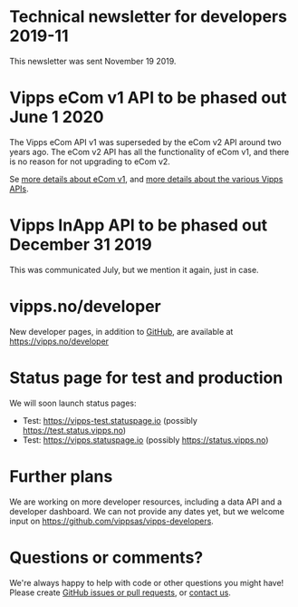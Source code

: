 # Technical newsletter for developers 2019-11

This newsletter was sent November 19 2019.

# Vipps eCom v1 API to be phased out June 1 2020

The Vipps eCom API v1 was superseded by the eCom v2 API around two years ago.
The eCom v2 API has all the functionality of eCom v1, and there is no reason
for not upgrading to eCom v2.

Se [more details about eCom v1](https://github.com/vippsas/vipps-ecom-api/blob/master/v1-deprecation.md),
and
[more details about the various Vipps APIs](https://github.com/vippsas/vipps-developers/blob/master/vipps-getting-started.md#api-products).

# Vipps InApp API to be phased out December 31 2019

This was communicated July, but we mention it again, just in case.

# vipps.no/developer

New developer pages, in addition to
[GitHub](https://github.com/vippsas),
are available at https://vipps.no/developer

# Status page for test and production

We will soon launch status pages:

* Test: https://vipps-test.statuspage.io (possibly https://test.status.vipps.no)
* Test: https://vipps.statuspage.io (possibly https://status.vipps.no)

# Further plans

We are working on more developer resources, including a data API and
a developer dashboard. We can not provide any dates yet, but we
welcome input on https://github.com/vippsas/vipps-developers.

# Questions or comments?

We're always happy to help with code or other questions you might have!
Please create [GitHub issues or pull requests](https://github.com/vippsas),
or [contact us](https://github.com/vippsas/vipps-developers/blob/master/contact.md).
